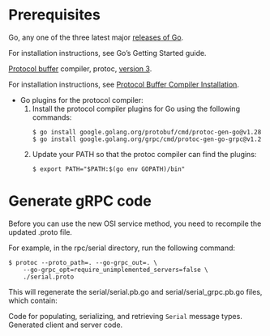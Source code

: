 # Prerequisites
Go, any one of the three latest major [releases of Go](https://golang.org/doc/devel/release.html).

For installation instructions, see Go’s Getting Started guide.

[Protocol buffer](https://developers.google.com/protocol-buffers) compiler, protoc, [version 3](https://protobuf.dev/programming-guides/proto3).

For installation instructions, see [Protocol Buffer Compiler Installation](https://grpc.io/docs/protoc-installation/).

- Go plugins for the protocol compiler:
    1. Install the protocol compiler plugins for Go using the following commands:
        ```
        $ go install google.golang.org/protobuf/cmd/protoc-gen-go@v1.28
        $ go install google.golang.org/grpc/cmd/protoc-gen-go-grpc@v1.2
        ```
    2. Update your PATH so that the protoc compiler can find the plugins:
        ```
        $ export PATH="$PATH:$(go env GOPATH)/bin"
        ```

# Generate gRPC code
Before you can use the new OSI service method, you need to recompile the updated .proto file.

For example, in the rpc/serial directory, run the following command:
```
$ protoc --proto_path=. --go-grpc_out=. \
    --go-grpc_opt=require_unimplemented_servers=false \
    ./serial.proto
```

This will regenerate the serial/serial.pb.go and serial/serial_grpc.pb.go files, which contain:

Code for populating, serializing, and retrieving `Serial` message types.
Generated client and server code.
